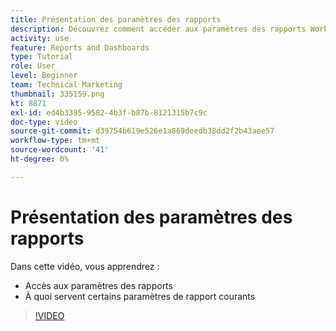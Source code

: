 ```yaml
---
title: Présentation des paramètres des rapports
description: Découvrez comment accéder aux paramètres des rapports Workfront et à quoi servent certains paramètres de rapport courants.
activity: use
feature: Reports and Dashboards
type: Tutorial
role: User
level: Beginner
team: Technical Marketing
thumbnail: 335159.png
kt: 8871
exl-id: ed4b3395-9582-4b3f-b87b-8121315b7c9c
doc-type: video
source-git-commit: d39754b619e526e1a869deedb38dd2f2b43aee57
workflow-type: tm+mt
source-wordcount: '41'
ht-degree: 0%

---
```


# Présentation des paramètres des rapports

Dans cette vidéo, vous apprendrez :

* Accès aux paramètres des rapports
* À quoi servent certains paramètres de rapport courants

>[!VIDEO](https://video.tv.adobe.com/v/335159/?quality=12)
